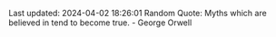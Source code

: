 Last updated: 2024-04-02 18:26:01
Random Quote: Myths which are believed in tend to become true. - George Orwell